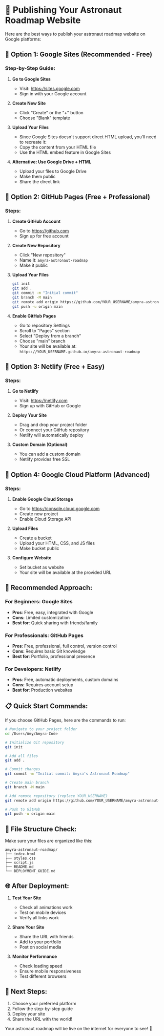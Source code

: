 # 🚀 Publishing Your Astronaut Roadmap Website

Here are the best ways to publish your astronaut roadmap website on Google platforms:

## 🌟 Option 1: Google Sites (Recommended - Free)

### Step-by-Step Guide:

1. **Go to Google Sites**
   - Visit: https://sites.google.com
   - Sign in with your Google account

2. **Create New Site**
   - Click "Create" or the "+" button
   - Choose "Blank" template

3. **Upload Your Files**
   - Since Google Sites doesn't support direct HTML upload, you'll need to recreate it:
   - Copy the content from your HTML file
   - Use the HTML embed feature in Google Sites

4. **Alternative: Use Google Drive + HTML**
   - Upload your files to Google Drive
   - Make them public
   - Share the direct link

## 🌟 Option 2: GitHub Pages (Free + Professional)

### Steps:

1. **Create GitHub Account**
   - Go to https://github.com
   - Sign up for free account

2. **Create New Repository**
   - Click "New repository"
   - Name it: `amyra-astronaut-roadmap`
   - Make it public

3. **Upload Your Files**
   ```bash
   git init
   git add .
   git commit -m "Initial commit"
   git branch -M main
   git remote add origin https://github.com/YOUR_USERNAME/amyra-astronaut-roadmap.git
   git push -u origin main
   ```

4. **Enable GitHub Pages**
   - Go to repository Settings
   - Scroll to "Pages" section
   - Select "Deploy from a branch"
   - Choose "main" branch
   - Your site will be available at: `https://YOUR_USERNAME.github.io/amyra-astronaut-roadmap`

## 🌟 Option 3: Netlify (Free + Easy)

### Steps:

1. **Go to Netlify**
   - Visit: https://netlify.com
   - Sign up with GitHub or Google

2. **Deploy Your Site**
   - Drag and drop your project folder
   - Or connect your GitHub repository
   - Netlify will automatically deploy

3. **Custom Domain (Optional)**
   - You can add a custom domain
   - Netlify provides free SSL

## 🌟 Option 4: Google Cloud Platform (Advanced)

### Steps:

1. **Enable Google Cloud Storage**
   - Go to https://console.cloud.google.com
   - Create new project
   - Enable Cloud Storage API

2. **Upload Files**
   - Create a bucket
   - Upload your HTML, CSS, and JS files
   - Make bucket public

3. **Configure Website**
   - Set bucket as website
   - Your site will be available at the provided URL

## 🎯 Recommended Approach:

### For Beginners: Google Sites
- **Pros**: Free, easy, integrated with Google
- **Cons**: Limited customization
- **Best for**: Quick sharing with friends/family

### For Professionals: GitHub Pages
- **Pros**: Free, professional, full control, version control
- **Cons**: Requires basic Git knowledge
- **Best for**: Portfolio, professional presence

### For Developers: Netlify
- **Pros**: Free, automatic deployments, custom domains
- **Cons**: Requires account setup
- **Best for**: Production websites

## 📋 Quick Start Commands:

If you choose GitHub Pages, here are the commands to run:

```bash
# Navigate to your project folder
cd /Users/Amy/Amyra-Code

# Initialize Git repository
git init

# Add all files
git add .

# Commit changes
git commit -m "Initial commit: Amyra's Astronaut Roadmap"

# Create main branch
git branch -M main

# Add remote repository (replace YOUR_USERNAME)
git remote add origin https://github.com/YOUR_USERNAME/amyra-astronaut-roadmap.git

# Push to GitHub
git push -u origin main
```

## 🔧 File Structure Check:

Make sure your files are organized like this:
```
amyra-astronaut-roadmap/
├── index.html
├── styles.css
├── script.js
├── README.md
└── DEPLOYMENT_GUIDE.md
```

## 🌐 After Deployment:

1. **Test Your Site**
   - Check all animations work
   - Test on mobile devices
   - Verify all links work

2. **Share Your Site**
   - Share the URL with friends
   - Add to your portfolio
   - Post on social media

3. **Monitor Performance**
   - Check loading speed
   - Ensure mobile responsiveness
   - Test different browsers

## 🚀 Next Steps:

1. Choose your preferred platform
2. Follow the step-by-step guide
3. Deploy your site
4. Share the URL with the world!

Your astronaut roadmap will be live on the internet for everyone to see! 🌟 